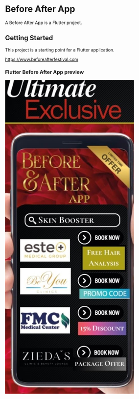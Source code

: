 
# Before After App

A Before After App is a Flutter project.

## Getting Started

This project is a starting point for a Flutter application.

https://www.beforeafterfestival.com

### Flutter Before After App preview

![intro](Preview.jpeg)
